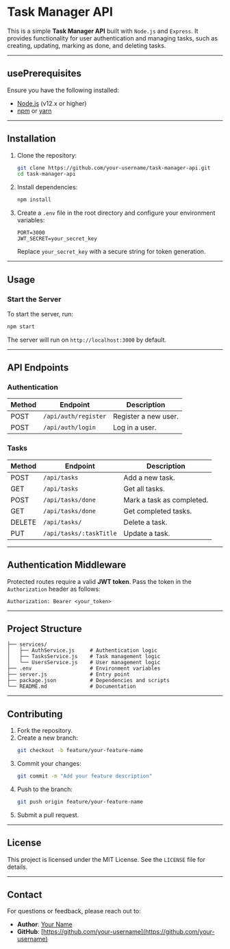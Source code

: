 # Task Manager API

This is a simple **Task Manager API** built with `Node.js` and `Express`. 
It provides functionality for user authentication and managing tasks, such as creating, updating, marking as done, and deleting tasks.

---

## usePrerequisites

Ensure you have the following installed:

- [Node.js](https://nodejs.org/) (v12.x or higher)
- [npm](https://www.npmjs.com/) or [yarn](https://yarnpkg.com/)

---

## Installation

1. Clone the repository:

   ```bash
   git clone https://github.com/your-username/task-manager-api.git
   cd task-manager-api
   ```

2. Install dependencies:

   ```bash
   npm install
   ```

3. Create a `.env` file in the root directory and configure your environment variables:

   ```plaintext
   PORT=3000
   JWT_SECRET=your_secret_key
   ```

   Replace `your_secret_key` with a secure string for token generation.

---

## Usage

### Start the Server

To start the server, run:

```bash
npm start
```

The server will run on `http://localhost:3000` by default.

---

## API Endpoints

### Authentication

| Method | Endpoint             | Description          |
| ------ | -------------------- | -------------------- |
| POST   | `/api/auth/register` | Register a new user. |
| POST   | `/api/auth/login`    | Log in a user.       |

### Tasks

| Method | Endpoint                | Description               |
| ------ | ----------------------- | ------------------------- |
| POST   | `/api/tasks`            | Add a new task.           |
| GET    | `/api/tasks`            | Get all tasks.            |
| POST   | `/api/tasks/done`       | Mark a task as completed. |
| GET    | `/api/tasks/done`       | Get completed tasks.      |
| DELETE | `/api/tasks/`           | Delete a task.            |
| PUT    | `/api/tasks/:taskTitle` | Update a task.            |

---

## Authentication Middleware

Protected routes require a valid **JWT token**. Pass the token in the `Authorization` header as follows:

```plaintext
Authorization: Bearer <your_token>
```

---

## Project Structure

```
├── services/
│   ├── AuthService.js     # Authentication logic
│   ├── TasksService.js    # Task management logic
│   └── UsersService.js    # User management logic
├── .env                   # Environment variables
├── server.js              # Entry point
├── package.json           # Dependencies and scripts
└── README.md              # Documentation
```

---

## Contributing

1. Fork the repository.
2. Create a new branch:
   ```bash
   git checkout -b feature/your-feature-name
   ```
3. Commit your changes:
   ```bash
   git commit -m "Add your feature description"
   ```
4. Push to the branch:
   ```bash
   git push origin feature/your-feature-name
   ```
5. Submit a pull request.

---

## License

This project is licensed under the MIT License. See the `LICENSE` file for details.

---

## Contact

For questions or feedback, please reach out to:

- **Author**: [Your Name](mailto\:your-email@example.com)
- **GitHub**: [https://github.com/your-username](https://github.com/your-username)



